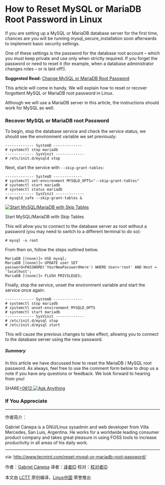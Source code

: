 How to Reset MySQL or MariaDB Root Password in Linux
============================================================

If you are setting up a MySQL or MariaDB database server for the first time, chances are you will be running mysql_secure_installation soon afterwards to implement basic security settings.

One of these settings is the password for the database root account – which you must keep private and use only when strictly required. If you forget the password or need to reset it (for example, when a database administrator changes roles – or is laid off!).

**Suggested Read:** [Change MySQL or MariaDB Root Password][1]

This article will come in handy. We will explain how to reset or recover forgottent MySQL or MariaDB root password in Linux.

Although we will use a MariaDB server in this article, the instructions should work for MySQL as well.

### Recover MySQL or MariaDB root Password

To begin, stop the database service and check the service status, we should see the environment variable we set previously:

```
------------- SystemD ------------- 
# systemctl stop mariadb
------------- SysVinit -------------
# /etc/init.d/mysqld stop
```

Next, start the service with `--skip-grant-tables`:

```
------------- SystemD ------------- 
# systemctl set-environment MYSQLD_OPTS="--skip-grant-tables"
# systemctl start mariadb
# systemctl status mariadb
------------- SysVinit -------------
# mysqld_safe --skip-grant-tables &
```
[
 ![Start MySQL/MariaDB with Skip Tables](http://www.tecmint.com/wp-content/uploads/2017/03/Start-MySQL-with-Skip-Tables.png) 
][2]

Start MySQL/MariaDB with Skip Tables

This will allow you to connect to the database server as root without a password (you may need to switch to a different terminal to do so):

```
# mysql -u root
```

From then on, follow the steps outlined below.

```
MariaDB [(none)]> USE mysql;
MariaDB [(none)]> UPDATE user SET password=PASSWORD('YourNewPasswordHere') WHERE User='root' AND Host = 'localhost';
MariaDB [(none)]> FLUSH PRIVILEGES;
```

Finally, stop the service, unset the environment variable and start the service once again:

```
------------- SystemD ------------- 
# systemctl stop mariadb
# systemctl unset-environment MYSQLD_OPTS
# systemctl start mariadb
------------- SysVinit -------------
# /etc/init.d/mysql stop
# /etc/init.d/mysql start
```

This will cause the previous changes to take effect, allowing you to connect to the database server using the new password.

##### Summary

In this article we have discussed how to reset the MariaDB / MySQL root password. As always, feel free to use the comment form below to drop us a note if you have any questions or feedback. We look forward to hearing from you!

SHARE[+][3][0][4][6][5][12][6][
 ![Ask Anything](http://www.tecmint.com/wp-content/themes/tecmint/images/help.png) 
][7]</article>

### If You Appreciate

--------------------------------------------------------------------------------

作者简介：

Gabriel Cánepa is a GNU/Linux sysadmin and web developer from Villa Mercedes, San Luis, Argentina. He works for a worldwide leading consumer product company and takes great pleasure in using FOSS tools to increase productivity in all areas of his daily work.

--------------------------------------------------------------------------------

via: http://www.tecmint.com/reset-mysql-or-mariadb-root-password/

作者：[Gabriel Cánepa][a]
译者：[译者ID](https://github.com/译者ID)
校对：[校对者ID](https://github.com/校对者ID)

本文由 [LCTT](https://github.com/LCTT/TranslateProject) 原创编译，[Linux中国](https://linux.cn/) 荣誉推出

[a]:http://www.tecmint.com/author/gacanepa/

[1]:http://www.tecmint.com/change-mysql-mariadb-root-password/
[2]:http://www.tecmint.com/wp-content/uploads/2017/03/Start-MySQL-with-Skip-Tables.png
[3]:http://www.tecmint.com/reset-mysql-or-mariadb-root-password/#
[4]:http://www.tecmint.com/reset-mysql-or-mariadb-root-password/#
[5]:http://www.tecmint.com/reset-mysql-or-mariadb-root-password/#
[6]:http://www.tecmint.com/reset-mysql-or-mariadb-root-password/#
[7]:http://www.tecmint.com/reset-mysql-or-mariadb-root-password/#comments
[8]:http://www.tecmint.com/author/gacanepa/
[9]:http://www.tecmint.com/10-useful-free-linux-ebooks-for-newbies-and-administrators/
[10]:http://www.tecmint.com/free-linux-shell-scripting-books/
